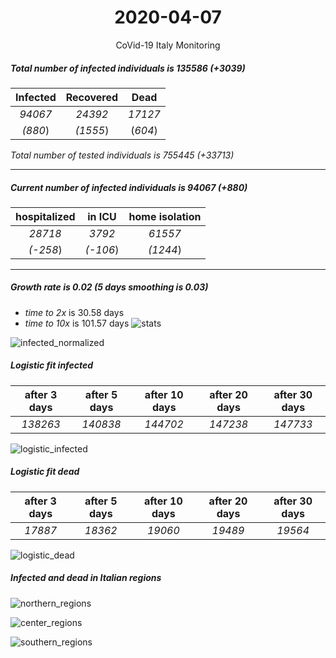 <div align='center'>

# 2020-04-07
CoVid-19 Italy Monitoring
</div>

##### Total number of infected individuals is 135586 (+3039)
Infected | Recovered | Dead
:---: | :---: | :---:
*94067* | *24392* | *17127*
*(880*) | *(1555*) | (*604*)

*Total number of tested individuals is 755445 (+33713)*
***
##### Current number of infected individuals is 94067 (+880)
hospitalized | in ICU | home isolation
:---: | :---: | :---:
*28718* |*3792* |*61557*
*(-258*) |*(-106*) |*(1244*)
***
##### Growth rate is 0.02 (5 days smoothing is 0.03)
- *time to 2x* is 30.58 days
- *time to 10x* is 101.57 days
![stats][stats]

![infected_normalized][infected_normalized]

##### Logistic fit infected
after 3 days | after 5 days | after 10 days | after 20 days | after 30 days
:---: | :---: | :---: | :---: | :---:
*138263* |*140838* |*144702* |*147238* |*147733*


![logistic_infected][logistic_infected]

##### Logistic fit dead
after 3 days | after 5 days | after 10 days | after 20 days | after 30 days
:---: | :---: | :---: | :---: | :---:
*17887* |*18362* |*19060* |*19489* |*19564*


![logistic_dead][logistic_dead]


##### Infected and dead in Italian regions


![northern_regions][northern_regions]


![center_regions][center_regions]


![southern_regions][southern_regions]

[stats]: stats.png
[infected_normalized]: infected_normalized.png
[logistic_infected]: logistic_infected.png
[logistic_dead]: logistic_dead.png
[northern_regions]: northern_regions.png
[center_regions]: center_regions.png
[southern_regions]: southern_regions.png
